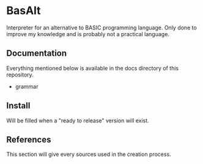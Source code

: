 # BasAlt

Interpreter for an alternative to BASIC programming language.
Only done to improve my knowledge and is probably not a practical language.

## Documentation

Everything mentioned below is available in the docs directory of this repository.

- grammar

## Install

Will be filled when a "ready to release" version will exist.

## References

This section will give every sources used in the creation process.

[](https://caml.inria.fr/pub/docs/oreilly-book/html/book-ora058.html)
